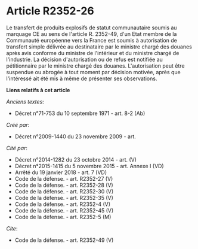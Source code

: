 # Article R2352-26

Le transfert de produits explosifs de statut communautaire soumis au marquage  CE  au sens de l'article R. 2352-49, d'un Etat
membre de la Communauté européenne vers la France est soumis à autorisation de transfert simple délivrée au destinataire par
le ministre chargé des douanes après avis conforme du ministre de l'intérieur et du ministre chargé de l'industrie. La
décision d'autorisation ou de refus est notifiée au pétitionnaire par le ministre chargé des douanes. L'autorisation peut
être suspendue ou abrogée à tout moment par décision motivée, après que l'intéressé ait été mis à même de présenter ses
observations.

**Liens relatifs à cet article**

_Anciens textes_:

  - Décret n°71-753 du 10 septembre 1971 - art. 8-2 (Ab)

_Créé par_:

  - Décret n°2009-1440 du 23 novembre 2009 - art.

_Cité par_:

  - Décret n°2014-1282 du 23 octobre 2014 - art. (V)
  - Décret n°2015-1415 du 5 novembre 2015 - art. Annexe I (VD)
  - Arrêté du 19 janvier 2018 - art. 7 (VD)
  - Code de la défense. - art. R2352-27 (V)
  - Code de la défense. - art. R2352-28 (V)
  - Code de la défense. - art. R2352-30 (V)
  - Code de la défense. - art. R2352-35 (V)
  - Code de la défense. - art. R2352-4 (V)
  - Code de la défense. - art. R2352-45 (V)
  - Code de la défense. - art. R2352-5 (M)

_Cite_:

  - Code de la défense. - art. R2352-49 (V)
